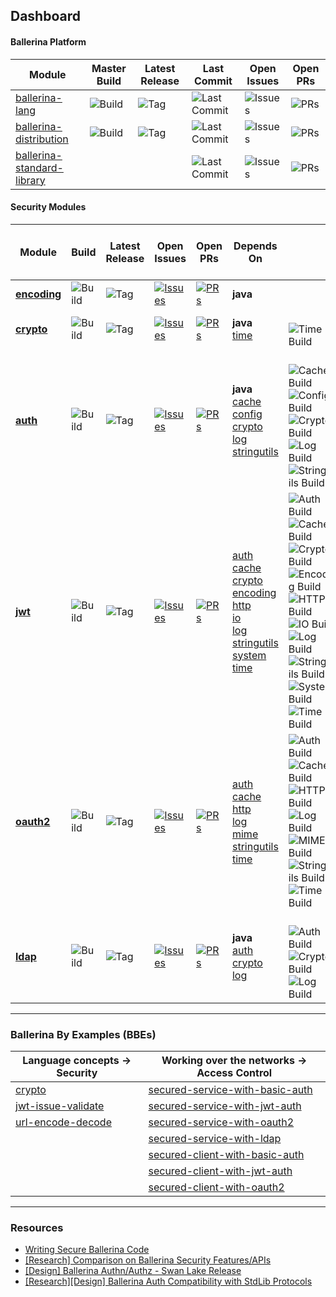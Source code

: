 <!-- Global site tag (gtag.js) - Google Analytics -->
<script async src="https://www.googletagmanager.com/gtag/js?id=UA-69533863-9"></script>
<script>
  window.dataLayer = window.dataLayer || [];
  function gtag(){dataLayer.push(arguments);}
  gtag('js', new Date());

  gtag('config', 'UA-69533863-9');
</script>
<link rel="shortcut icon" type="image/png" href="favicon.png?v=1.0">

## Dashboard

#### Ballerina Platform

| Module | Master Build | Latest Release | Last Commit | Open Issues | Open PRs |
|---|---|---|---|---|---|
| [ballerina-lang](https://github.com/ballerina-platform/ballerina-lang) | ![Build](https://github.com/ballerina-platform/ballerina-lang/workflows/CI%20Build/badge.svg) | ![Tag](https://img.shields.io/github/v/tag/ballerina-platform/ballerina-lang?label=) | ![Last Commit](https://img.shields.io/github/last-commit/ballerina-platform/ballerina-lang.svg?label=) | ![Issues](https://img.shields.io/github/issues/ballerina-platform/ballerina-lang?label=) | ![PRs](https://img.shields.io/github/issues-pr/ballerina-platform/ballerina-lang?label=) |
| [ballerina-distribution](https://github.com/ballerina-platform/ballerina-distribution) | ![Build](https://github.com/ballerina-platform/ballerina-distribution/workflows/Ballerina%20Distribution%20Build/badge.svg) | ![Tag](https://img.shields.io/github/v/tag/ballerina-platform/ballerina-distribution?label=) | ![Last Commit](https://img.shields.io/github/last-commit/ballerina-platform/ballerina-distribution.svg?label=) | ![Issues](https://img.shields.io/github/issues/ballerina-platform/ballerina-distribution?label=) | ![PRs](https://img.shields.io/github/issues-pr/ballerina-platform/ballerina-distribution?label=)
| [ballerina-standard-library](https://github.com/ballerina-platform/ballerina-standard-library) | | | ![Last Commit](https://img.shields.io/github/last-commit/ballerina-platform/ballerina-distribution.svg?label=) | ![Issues](https://img.shields.io/github/issues/ballerina-platform/ballerina-standard-library?label=) | ![PRs](https://img.shields.io/github/issues-pr/ballerina-platform/ballerina-standard-library?label=)

#### Security Modules

| Module | Build | Latest Release | Open Issues | Open PRs | Depends On | | Unit Tests Depends On |
|---|---|---|---|---|---|---|---|
| [**encoding**](https://github.com/ballerina-platform/module-ballerina-encoding) | ![Build](https://github.com/ballerina-platform/module-ballerina-encoding/workflows/Build/badge.svg) | ![Tag](https://img.shields.io/github/v/tag/ballerina-platform/module-ballerina-encoding?label=) | [![Issues](https://img.shields.io/github/issues/ballerina-platform/ballerina-standard-library/module/encoding.svg?label=)](https://github.com/ballerina-platform/ballerina-standard-library/issues?q=is%3Aopen+is%3Aissue+label%3Amodule%2Fencoding) | [![PRs](https://img.shields.io/github/issues-pr/ballerina-platform/module-ballerina-encoding?label=)](https://github.com/ballerina-platform/module-ballerina-encoding/pulls) | **java** | | **test** |
| [**crypto**](https://github.com/ballerina-platform/module-ballerina-crypto) | ![Build](https://github.com/ballerina-platform/module-ballerina-crypto/workflows/Build/badge.svg) | ![Tag](https://img.shields.io/github/v/tag/ballerina-platform/module-ballerina-crypto?label=) | [![Issues](https://img.shields.io/github/issues/ballerina-platform/ballerina-standard-library/module/crypto.svg?label=)](https://github.com/ballerina-platform/ballerina-standard-library/issues?q=is%3Aopen+is%3Aissue+label%3Amodule%2Fcrypto) | [![PRs](https://img.shields.io/github/issues-pr/ballerina-platform/module-ballerina-crypto?label=)](https://github.com/ballerina-platform/module-ballerina-crypto/pulls) | **java** <br/> [time](https://github.com/ballerina-platform/module-ballerina-time) | <br/> ![Time Build](https://github.com/ballerina-platform/module-ballerina-time/workflows/Build/badge.svg) | **test** |
| [**auth**](https://github.com/ballerina-platform/module-ballerina-auth) | ![Build](https://github.com/ballerina-platform/module-ballerina-auth/workflows/Build/badge.svg) | ![Tag](https://img.shields.io/github/v/tag/ballerina-platform/module-ballerina-auth?label=) | [![Issues](https://img.shields.io/github/issues/ballerina-platform/ballerina-standard-library/module/auth.svg?label=)](https://github.com/ballerina-platform/ballerina-standard-library/issues?q=is%3Aopen+is%3Aissue+label%3Amodule%2Fauth) | [![PRs](https://img.shields.io/github/issues-pr/ballerina-platform/module-ballerina-auth?label=)](https://github.com/ballerina-platform/module-ballerina-auth/pulls) | **java** <br/> [cache](https://github.com/ballerina-platform/module-ballerina-cache) <br/> [config](https://github.com/ballerina-platform/module-ballerina-config) <br/> [crypto](https://github.com/ballerina-platform/module-ballerina-crypto) <br/> [log](https://github.com/ballerina-platform/module-ballerina-log) <br/> [stringutils](https://github.com/ballerina-platform/module-ballerina-stringutils) | <br/> ![Cache Build](https://github.com/ballerina-platform/module-ballerina-cache/workflows/Build/badge.svg) <br/> ![Config Build](https://github.com/ballerina-platform/module-ballerina-config/workflows/Build/badge.svg) <br/> ![Crypto Build](https://github.com/ballerina-platform/module-ballerina-crypto/workflows/Build/badge.svg) <br/> ![Log Build](https://github.com/ballerina-platform/module-ballerina-log/workflows/Build/badge.svg) <br/> ![StringUtils Build](https://github.com/ballerina-platform/module-ballerina-stringutils/workflows/Build/badge.svg) | **test** |
| [**jwt**](https://github.com/ballerina-platform/module-ballerina-jwt) | ![Build](https://github.com/ballerina-platform/module-ballerina-jwt/workflows/Build/badge.svg) | ![Tag](https://img.shields.io/github/v/tag/ballerina-platform/module-ballerina-jwt?label=) | [![Issues](https://img.shields.io/github/issues/ballerina-platform/ballerina-standard-library/module/jwt.svg?label=)](https://github.com/ballerina-platform/ballerina-standard-library/issues?q=is%3Aopen+is%3Aissue+label%3Amodule%2Fjwt) | [![PRs](https://img.shields.io/github/issues-pr/ballerina-platform/module-ballerina-jwt?label=)](https://github.com/ballerina-platform/module-ballerina-jwt/pulls) | [auth](https://github.com/ballerina-platform/module-ballerina-auth) <br/> [cache](https://github.com/ballerina-platform/module-ballerina-cache) <br/> [crypto](https://github.com/ballerina-platform/module-ballerina-crypto) <br/> [encoding](https://github.com/ballerina-platform/module-ballerina-encoding) <br/> [http](https://github.com/ballerina-platform/module-ballerina-http) <br/> [io](https://github.com/ballerina-platform/module-ballerina-io) <br/> [log](https://github.com/ballerina-platform/module-ballerina-log) <br/> [stringutils](https://github.com/ballerina-platform/module-ballerina-stringutils) <br/> [system](https://github.com/ballerina-platform/module-ballerina-system) <br/> [time](https://github.com/ballerina-platform/module-ballerina-time) | ![Auth Build](https://github.com/ballerina-platform/module-ballerina-auth/workflows/Build/badge.svg) <br/> ![Cache Build](https://github.com/ballerina-platform/module-ballerina-cache/workflows/Build/badge.svg) <br/> ![Crypto Build](https://github.com/ballerina-platform/module-ballerina-crypto/workflows/Build/badge.svg) <br/> ![Encoding Build](https://github.com/ballerina-platform/module-ballerina-encoding/workflows/Build/badge.svg) <br/> ![HTTP Build](https://github.com/ballerina-platform/module-ballerina-http/workflows/Build/badge.svg) <br/> ![IO Build](https://github.com/ballerina-platform/module-ballerina-io/workflows/Build/badge.svg) <br/> ![Log Build](https://github.com/ballerina-platform/module-ballerina-log/workflows/Build/badge.svg) <br/> ![StringUtils Build](https://github.com/ballerina-platform/module-ballerina-stringutils/workflows/Build/badge.svg) <br/> ![System Build](https://github.com/ballerina-platform/module-ballerina-system/workflows/Build/badge.svg) <br/> ![Time Build](https://github.com/ballerina-platform/module-ballerina-time/workflows/Build/badge.svg) | **test** <br/> [crypto](https://github.com/ballerina-platform/module-ballerina-crypto) <br/> [encoding](https://github.com/ballerina-platform/module-ballerina-encoding) <br/> [stringutils](https://github.com/ballerina-platform/module-ballerina-stringutils) <br/> [time](https://github.com/ballerina-platform/module-ballerina-time) |
| [**oauth2**](https://github.com/ballerina-platform/module-ballerina-oauth2) | ![Build](https://github.com/ballerina-platform/module-ballerina-oauth2/workflows/Build/badge.svg) | ![Tag](https://img.shields.io/github/v/tag/ballerina-platform/module-ballerina-oauth2?label=) | [![Issues](https://img.shields.io/github/issues/ballerina-platform/ballerina-standard-library/module/oauth2.svg?label=)](https://github.com/ballerina-platform/ballerina-standard-library/issues?q=is%3Aopen+is%3Aissue+label%3Amodule%2Foauth2) | [![PRs](https://img.shields.io/github/issues-pr/ballerina-platform/module-ballerina-oauth2?label=)](https://github.com/ballerina-platform/module-ballerina-oauth2/pulls) | [auth](https://github.com/ballerina-platform/module-ballerina-auth) <br/> [cache](https://github.com/ballerina-platform/module-ballerina-cache) <br/> [http](https://github.com/ballerina-platform/module-ballerina-http) <br/> [log](https://github.com/ballerina-platform/module-ballerina-log) <br/> [mime](https://github.com/ballerina-platform/module-ballerina-mime) <br/> [stringutils](https://github.com/ballerina-platform/module-ballerina-stringutils) <br/> [time](https://github.com/ballerina-platform/module-ballerina-time) | ![Auth Build](https://github.com/ballerina-platform/module-ballerina-auth/workflows/Build/badge.svg) <br/> ![Cache Build](https://github.com/ballerina-platform/module-ballerina-cache/workflows/Build/badge.svg) <br/> ![HTTP Build](https://github.com/ballerina-platform/module-ballerina-http/workflows/Build/badge.svg) <br/> ![Log Build](https://github.com/ballerina-platform/module-ballerina-log/workflows/Build/badge.svg) <br/> ![MIME Build](https://github.com/ballerina-platform/module-ballerina-mime/workflows/Build/badge.svg) <br/> ![StringUtils Build](https://github.com/ballerina-platform/module-ballerina-stringutils/workflows/Build/badge.svg) <br/> ![Time Build](https://github.com/ballerina-platform/module-ballerina-time/workflows/Build/badge.svg) | - |
| [**ldap**](https://github.com/ballerina-platform/module-ballerina-ldap) | ![Build](https://github.com/ballerina-platform/module-ballerina-ldap/workflows/Build/badge.svg) | ![Tag](https://img.shields.io/github/v/tag/ballerina-platform/module-ballerina-ldap?label=) | [![Issues](https://img.shields.io/github/issues/ballerina-platform/ballerina-standard-library/module/ldap.svg?label=)](https://github.com/ballerina-platform/ballerina-standard-library/issues?q=is%3Aopen+is%3Aissue+label%3Amodule%2Fldap) | [![PRs](https://img.shields.io/github/issues-pr/ballerina-platform/module-ballerina-ldap?label=)](https://github.com/ballerina-platform/module-ballerina-ldap/pulls) | **java** <br/> [auth](https://github.com/ballerina-platform/module-ballerina-auth) <br/> [crypto](https://github.com/ballerina-platform/module-ballerina-crypto) <br/> [log](https://github.com/ballerina-platform/module-ballerina-log) | <br/> ![Auth Build](https://github.com/ballerina-platform/module-ballerina-auth/workflows/Build/badge.svg) <br/> ![Crypto Build](https://github.com/ballerina-platform/module-ballerina-crypto/workflows/Build/badge.svg) <br/> ![Log Build](https://github.com/ballerina-platform/module-ballerina-log/workflows/Build/badge.svg) | - |

---

### Ballerina By Examples (BBEs)

| Language concepts -> Security | Working over the networks -> Access Control |
|---|---|
| [crypto](https://ballerina.io/swan-lake/learn/by-example/crypto.html) | [secured-service-with-basic-auth](https://ballerina.io/swan-lake/learn/by-example/secured-service-with-basic-auth.html) |
| [jwt-issue-validate](https://ballerina.io/swan-lake/learn/by-example/jwt-issue-validate.html) | [secured-service-with-jwt-auth](https://ballerina.io/swan-lake/learn/by-example/secured-service-with-jwt-auth.html) |
| [url-encode-decode](https://ballerina.io/swan-lake/learn/by-example/url-encode-decode.html) | [secured-service-with-oauth2](https://ballerina.io/swan-lake/learn/by-example/secured-service-with-oauth2.html) |
| | [secured-service-with-ldap](https://ballerina.io/swan-lake/learn/by-example/secured-service-with-ldap.html) |
| | [secured-client-with-basic-auth](https://ballerina.io/swan-lake/learn/by-example/secured-client-with-basic-auth.html) |
| | [secured-client-with-jwt-auth](https://ballerina.io/swan-lake/learn/by-example/secured-client-with-jwt-auth.html) |
| | [secured-client-with-oauth2](https://ballerina.io/swan-lake/learn/by-example/secured-client-with-oauth2.html) |

---

### Resources

- [Writing Secure Ballerina Code](https://ballerina.io/learn/writing-secure-ballerina-code/)
- [[Research] Comparison on Ballerina Security Features/APIs](https://docs.google.com/spreadsheets/d/1PyMAlAvgkEL0RpW8CVUj1ccW_61Vm6SMbvadFVYRpSA/edit?usp=sharing)
- [[Design] Ballerina Authn/Authz - Swan Lake Release](https://docs.google.com/document/d/1dGw5uUP6kqZNTwMfQ_Ik-k0HTMKhX70XpEA3tys9_kk/edit?usp=sharing)
- [[Research][Design] Ballerina Auth Compatibility with StdLib Protocols](https://docs.google.com/document/d/1waLC1atImzKWzatNcrLdKKuxAO3b32hvDZKqp3k6BzQ/edit?usp=sharing)
